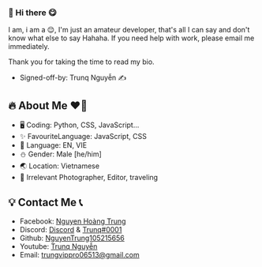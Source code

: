 ### 👋 Hi there 😋
I am, i am a 😌, I'm just an amateur developer, that's all I can say and don't know what else to say Hahaha. If you need help with work, please email me immediately.

Thank you for taking the time to read my bio.

* Signed-off-by: Trunq Nguyễn ✍️
## 🔥 About Me ❤️‍🔥

* 🖥️ Coding: Python, CSS, JavaScript...
* ✨ FavouriteLanguage: JavaScript, CSS
* 📝 Language: EN, VIE
* ⛄️ Gender: Male [he/him]
* 🌏 Location: Vietnamese
* 📸 Irrelevant Photographer, Editor, traveling

## 💡 Contact Me 📞

* Facebook: [Nguyen Hoàng Trung](https://www.facebook.com/HiamTrung102/)
* Discord: [Discord](https://discord.gg/vuivetalk) & [Trunq#0001](https://discord.gg/)
* Github: [NguyenTrung105215656](https://github.com/NguyenTrung105215656/)
* Youtube: [Trunq Nguyễn](https://www.youtube.com/channel/UCysSxCtFrXXMU2QvfElJK-g)
* Email: trungvippro06513@gmail.com

